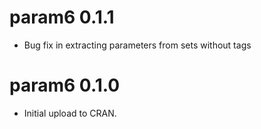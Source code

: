 # param6 0.1.1

* Bug fix in extracting parameters from sets without tags

# param6 0.1.0

* Initial upload to CRAN.

